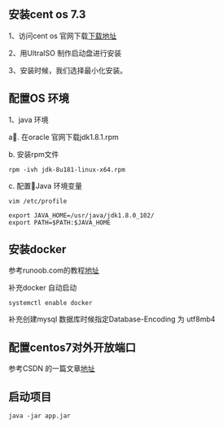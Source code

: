 ## 安装cent os 7.3

1、访问cent os 官网下载[下载地址](https://www.centos.org/download/)

2、用UltraISO 制作启动盘进行安装

3、安装时候，我们选择最小化安装。

## 配置OS 环境

1、java 环境

a. 在oracle 官网下载jdk1.8.1.rpm 

b. 安装rpm文件
```
rpm -ivh jdk-8u181-linux-x64.rpm
```
c. 配置Java 环境变量

```
vim /etc/profile 

export JAVA_HOME=/usr/java/jdk1.8.0_102/
export PATH=$PATH:$JAVA_HOME
```

## 安装docker

参考runoob.com的教程[地址](http://www.runoob.com/docker/centos-docker-install.html)

补充docker 自动启动
```
systemctl enable docker
```

补充创建mysql 数据库时候指定Database-Encoding 为
utf8mb4

## 配置centos7对外开放端口

参考CSDN 的一篇文章[地址](https://blog.csdn.net/xingyue425/article/details/53911479)

## 启动项目
```
java -jar app.jar
```